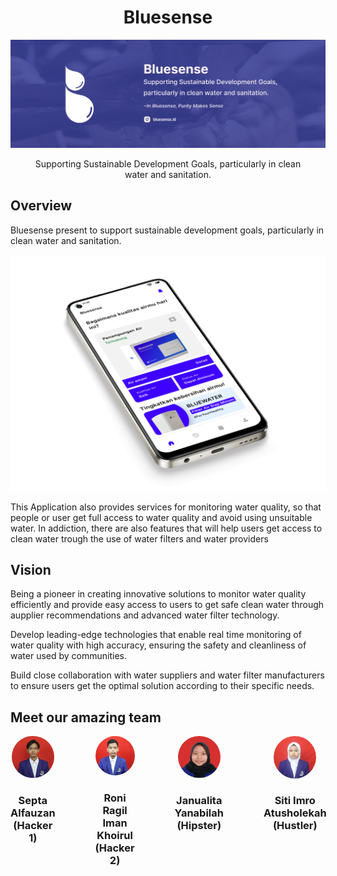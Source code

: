 <center>
<h1>Bluesense</h1>
<img src="https://raw.githubusercontent.com/BlueSense-by-ByteTeam/.github/main/profile/Bluesense%20cover.png" alt="cover">
<p>
Supporting Sustainable Development Goals, particularly in clean water and sanitation.
</p>
</center>

## Overview

Bluesense present to support sustainable development goals, particularly in clean water and sanitation.

![mockup app](https://raw.githubusercontent.com/BlueSense-by-ByteTeam/.github/main/profile/phone.png?raw=true)

This Application also provides services for monitoring water quality, so that people or user get full access to water quality and avoid using unsuitable water.
In addiction, there are also features that will help users get access to clean water trough the use of water filters and water providers

## Vision

Being a pioneer in creating innovative solutions to monitor water quality efficiently and provide easy access to users to get safe clean water through aupplier recommendations and advanced water filter technology.

Develop leading-edge technologies that enable real time monitoring of water quality with high accuracy, ensuring the safety and cleanliness of water used by communities.

Build close collaboration with water suppliers and water filter manufacturers to ensure users get the optimal solution according to their specific needs.

## Meet our amazing team

<div style="display: flex; gap: 32px">
    <center>
        <img src="https://raw.githubusercontent.com/BlueSense-by-ByteTeam/.github/main/profile/septa.png?raw=true" style="border-radius: 100px" width="68" />
        <h3>Septa Alfauzan (Hacker 1)</h3>
    </center>
    <br/>
    <center>
    <img src="https://raw.githubusercontent.com/BlueSense-by-ByteTeam/.github/main/profile/roni.png?raw=true" style="border-radius: 100px" width="68" />
        <h3>Roni Ragil Iman Khoirul (Hacker 2)</h3>
    </center>
    <br/>
    <center>
    <img src="https://raw.githubusercontent.com/BlueSense-by-ByteTeam/.github/main/profile/lita.png?raw=true" style="border-radius: 100px" width="68" />
        <h3>Janualita Yanabilah (Hipster)</h3>
    </center>
    <br/>
    <center>
    <img src="https://raw.githubusercontent.com/BlueSense-by-ByteTeam/.github/main/profile/im.png?raw=true" style="border-radius: 100px" width="68" />
        <h3>Siti Imro Atusholekah (Hustler)</h3>
    </center>
</div>

